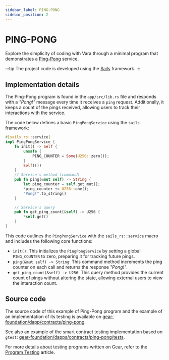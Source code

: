 ```yaml
---
sidebar_label: PING-PONG
sidebar_position: 2
---
```


# PING-PONG

Explore the simplicity of coding with Vara through a minimal program that demonstrates a [Ping-Pong](https://github.com/gear-foundation/dapps/tree/master/contracts/ping-pong) service.

:::tip
The project code is developed using the [Sails](/docs/build/sails/sails.mdx) framework.
::: 

## Implementation details

The Ping-Pong program is found in the `app/src/lib.rs` file and responds with a *"Pong!"* message every time it receives a `ping` request. Additionally, it keeps a count of the pings received, allowing users to track their interactions with the service.

The code below defines a basic `PingPongService` using the `sails` framework:

```rust title="app/src/lib.rs"
#[sails_rs::service]
impl PingPongService {
    fn init() -> Self {
        unsafe {
            PING_COUNTER = Some(U256::zero());
        }
        Self(())
    }
    // Service's method (command)
    pub fn ping(&mut self) -> String {
        let ping_counter = self.get_mut();
        *ping_counter += U256::one();
        "Pong!".to_string()
    }

    // Service's query
    pub fn get_ping_count(&self) -> U256 {
        *self.get()
    }    
}
```

This code outlines the `PingPongService` with the `sails_rs::service` macro and includes the following core functions:

- `init()`: This initializes the `PingPongService` by setting a global `PING_COUNTER` to zero, preparing it for tracking future pings.
- `ping(&mut self) -> String`: This command method increments the ping counter on each call and returns the response *"Pong!"*.
- `get_ping_count(&self) -> U256`: This query method provides the current count of pings without altering the state, allowing external users to view the interaction count.

## Source code

The source code of this example of Ping-Pong program and the example of an implementation of its testing is available on [gear-foundation/dapp/contracts/ping-pong](https://github.com/gear-foundation/dapps/tree/master/contracts/ping-pong).

See also an example of the smart contract testing implementation based on `gtest`: [gear-foundation/dapps/contracts/ping-pong/tests](https://github.com/gear-foundation/dapps/tree/master/contracts/ping-pong/tests).

For more details about testing programs written on Gear, refer to the [Program Testing](/docs/build/testing) article.
